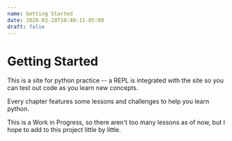 ```yaml
---
name: Getting Started
date: 2020-03-28T10:40:11-05:00
draft: false
---
```


# Getting Started

This is a site for python practice -- a REPL is integrated with the site so you can test out code as you learn new concepts.

Every chapter features some lessons and challenges to help you learn python.

This is a Work in Progress, so there aren't too many lessons as of now, but I hope to add to this project little by little.
